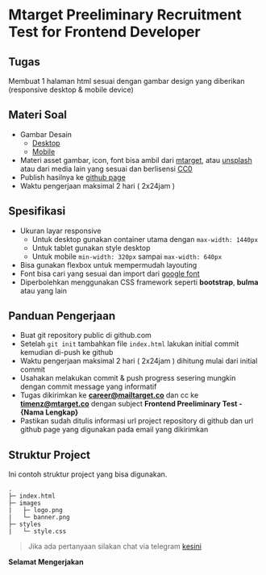 # Mtarget Preeliminary Recruitment Test for Frontend Developer


## Tugas

Membuat 1 halaman html sesuai dengan gambar design yang diberikan (responsive desktop & mobile device)

## Materi Soal

- Gambar Desain
  - [Desktop](/images/mtarget_pricing_2021-desktop.png)
  - [Mobile](/images/mtarget_pricing_2021-mobile.png)
- Materi asset gambar, icon, font bisa ambil dari [mtarget](https://mtarget.co/), atau [unsplash](https://unsplash.com/) atau dari media lain yang sesuai dan berlisensi [CC0](https://creativecommons.org/share-your-work/public-domain/cc0/)
- Publish hasilnya ke [github page](https://pages.github.com/)
- Waktu pengerjaan maksimal 2 hari ( 2x24jam )

## Spesifikasi

- Ukuran layar responsive
  - Untuk desktop gunakan container utama dengan `max-width: 1440px`
  - Untuk tablet gunakan style desktop
  - Untuk mobile `min-width: 320px` sampai `max-width: 640px`
- Bisa gunakan flexbox untuk mempermudah layouting
- Font bisa cari yang sesuai dan import dari [google font](https://fonts.google.com/)
- Diperbolehkan menggunakan CSS framework seperti **bootstrap**, **bulma** atau yang lain


## Panduan Pengerjaan

- Buat git repository public di github.com
- Setelah `git init` tambahkan file `index.html` lakukan initial commit kemudian di-push ke github
- Waktu pengerjaan maksimal 2 hari ( 2x24jam ) dihitung mulai dari initial commit
- Usahakan melakukan commit & push progress sesering mungkin dengan commit message yang informatif
- Tugas dikirimkan ke **career@mailtarget.co** dan cc ke **timenz@mtarget.co** dengan subject **Frontend Preeliminary Test - {Nama Lengkap}**
- Pastikan sudah ditulis informasi url project repository di github dan url github page yang digunakan pada email yang dikirimkan

  
## Struktur Project

Ini contoh struktur project yang bisa digunakan.
```
.
├─ index.html
├─ images
|   ├─ logo.png
|   └─ banner.png
├─ styles
|   └─ style.css
```

> Jika ada pertanyaan silakan chat via telegram [kesini](https://t.me/timenz) 

**Selamat Mengerjakan**